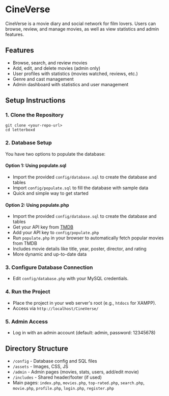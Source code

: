# CineVerse

CineVerse is a movie diary and social network for film lovers. Users can browse, review, and manage movies, as well as view statistics and admin features.

## Features

- Browse, search, and review movies
- Add, edit, and delete movies (admin only)
- User profiles with statistics (movies watched, reviews, etc.)
- Genre and cast management
- Admin dashboard with statistics and user management

## Setup Instructions

### 1. Clone the Repository

```
git clone <your-repo-url>
cd letterboxd
```

### 2. Database Setup

You have two options to populate the database:

#### Option 1: Using populate.sql

- Import the provided `config/database.sql` to create the database and tables
- Import `config/populate.sql` to fill the database with sample data
- Quick and simple way to get started

#### Option 2: Using populate.php

- Import the provided `config/database.sql` to create the database and tables
- Get your API key from [TMDB](https://www.themoviedb.org/settings/api)
- Add your API key to `config/populate.php`
- Run `populate.php` in your browser to automatically fetch popular movies from TMDB
- Includes movie details like title, year, poster, director, and rating
- More dynamic and up-to-date data

### 3. Configure Database Connection

- Edit `config/database.php` with your MySQL credentials.

### 4. Run the Project

- Place the project in your web server's root (e.g., `htdocs` for XAMPP).
- Access via `http://localhost/CineVerse/`

### 5. Admin Access

- Log in with an admin account (default: admin, password: 12345678)

## Directory Structure

- `/config` - Database config and SQL files
- `/assets` - Images, CSS, JS
- `/admin` - Admin pages (movies, stats, users, add/edit movie)
- `/includes` - Shared header/footer (if used)
- Main pages: `index.php`, `movies.php`, `top-rated.php`, `search.php`, `movie.php`, `profile.php`, `login.php`, `register.php`
